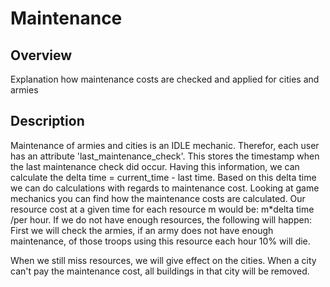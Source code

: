 # Maintenance
## Overview
Explanation how maintenance costs are checked and applied for cities and armies

## Description

Maintenance of armies and cities is an IDLE mechanic.
Therefor, each user has an attribute 'last_maintenance_check'. This stores the timestamp when the last maintenance check did occur.
Having this information, we can calculate the delta time = current_time - last time.
Based on this delta time we can do calculations with regards to maintenance cost.
Looking at game mechanics you can find how the maintenance costs are calculated.
Our resource cost at a given time for each resource m would be: m*delta time /per hour.
If we do not have enough resources, the following will happen:
First we will check the armies, if an army does not have enough maintenance, of those troops using this resource each hour 10%
will die.

When we still miss resources, we will give effect on the cities. When a city can't pay the maintenance cost,
all buildings in that city will be removed.




